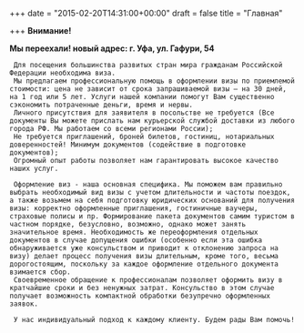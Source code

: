 +++
date = "2015-02-20T14:31:00+00:00"
draft = false
title = "Главная"

+++
**Внимание!**

**Мы переехали! 
новый адрес: г. Уфа, ул. Гафури, 54**

     Для посещения большинства развитых стран мира гражданам Российской Федерации необходима виза. 
     Мы предлагаем профессиональную помощь в оформлении визы по приемлемой стоимости: цена не зависит от срока запрашиваемой визы – на 30 дней, на 1 год или 5 лет. Услуги нашей компании помогут Вам существенно сэкономить потраченные деньги, время и нервы. 
     Личного присутствия для заявителя в посольстве не требуется (Все документы Вы можете прислать нам курьерской службой доставки из любого города РФ. Мы работаем со всеми регионами России);
     Не требуется приглашений, броней билетов, гостиниц, нотариальных доверенностей! Минимум документов (содействие в подготовке документов);
     Огромный опыт работы позволяет нам гарантировать высокое качество наших услуг.

     Оформление виз - наша основная специфика. Мы поможем вам правильно выбрать необходимый вид визы с учетом длительности и частоты поездок, а также возьмем на себя подготовку юридических оснований для получения визы: корректно оформленные приглашения, гостиничные ваучеры, страховые полисы и пр. Формирование пакета документов самим туристом в частном порядке, безусловно, возможно, однако может занять значительное время. Необходимость же переоформления отдельных документов в случае допущения ошибки (особенно если эта ошибка обнаруживается уже консульством и приводит к отклонению запроса на визу) делает процесс получения визы длительным, кроме того, весьма дорогостоящим, поскольку за каждое оформление отдельного документа взимается сбор.
     Своевременное обращение к профессионалам позволяет оформить визу в кратчайшие сроки и без ненужных затрат. Консульство в этом случае получает возможность компактной обработки безупречно оформленных заявок.

     У нас индивидуальный подход к каждому клиенту. Будем рады Вам помочь!

